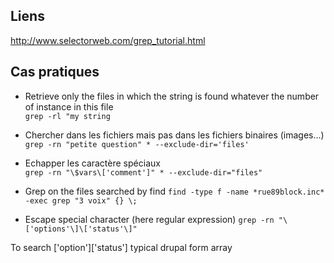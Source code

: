 ## Liens 

http://www.selectorweb.com/grep_tutorial.html
## Cas pratiques

* Retrieve only the files in which the string is found whatever the number of instance in this file   
```grep -rl "my string```

* Chercher dans les fichiers mais pas dans les fichiers binaires (images...)   
```grep -rn "petite question" * --exclude-dir='files'```

* Echapper les caractère spéciaux    
``` grep -rn "\$vars\['comment']" * --exclude-dir="files" ```

* Grep on the files searched by find 
``` find -type f -name *rue89block.inc* -exec grep "3 voix" {} \; ```

* Escape special character (here regular expression)
```grep -rn "\['options'\]\['status'\]"```

To search ['option']['status'] typical drupal form array   